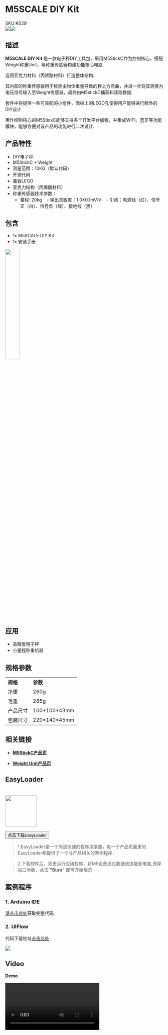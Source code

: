 # M5SCALE DIY Kit

<div class="badge badge-pill badge-primary product_sku_tag">SKU:K029</div>

<div class="product_pic"><img src="assets\img\product_pics\app\m5scale_diy_kit\m5scale_diy_kit_01.webp"><img src="assets\img\product_pics\app\m5scale_diy_kit\m5scale_diy_kit_02.webp"></div>

## 描述

**M5SCALE DIY Kit** 是一款电子秤DIY工具包，采用M5StickC作为控制核心，搭配Weight称重Unit，与称重传感器构建功能核心电路. 

选用亚克力材料（丙烯酸材料）打造整体结构.

其内部的称重传感器用于检测由物体重量导致的秤上方弯曲，并进一步将其转换为电压信号输入至Weight传感器，最终由M5stickC捕获和读取数据.

套件中将提供一些可装配的小组件，面板上的LEGO孔使得用户能够进行额外的DIY设计

用作控制核心的M5StickC能够支持多个开发平台编程，并集成WIFI、蓝牙等功能模块，能够方便对该产品的功能进行二次设计.

## 产品特性 

- DIY电子秤
- M5StickC + Weight
- 测量范围：10KG（默认代码）
- 开源代码
- 兼容LEGO
- 亚克力结构（丙烯酸材料）
- 称重传感器技术参数：
    - 量程: 20kg
    - 输出灵敏度：1.0±0.1mV/V
    - 引线：电源线（红）、信号正（白）、信号负（绿）、接地线（黑）

## 包含

-  1x M5SCALE DIY Kit
-  1x 安装手册

<img src="assets\img\product_pics\app\m5scale_diy_kit\m5scale_diy_kit_03.webp" width="30%" height="30%">

## 应用

-  高精度电子秤
-  小量程称重机器

## 规格参数

<table>
   <tr style="font-weight:bold">
      <td>规格</td>
      <td>参数</td>
   </tr>
   <tr>
      <td>净重</td>
      <td>260g</td>
   </tr>
   <tr>
      <td>毛重</td>
      <td>285g</td>
   </tr>
   <tr>
      <td>产品尺寸</td>
      <td>100*100*43mm</td>
   </tr>
   <tr>
      <td>包装尺寸</td>
      <td>220*140*45mm</td>
   </tr>
 </table>

## 相关链接

- **[M5StickC产品页](zh_CN/core/m5stickc)**

- **[Weight Unit产品页](zh_CN/unit/weight)**

## EasyLoader

<img src="https://m5stack.oss-cn-shenzhen.aliyuncs.com/image/EasyLoader_logo.webp" width="100px" style="margin-top:20px">

<a href="https://m5stack.oss-cn-shenzhen.aliyuncs.com/EasyLoader/Windows/APPLICATION/EasyLoader_M5SCALE_APPLICATION.exe"><button type="button" class="btn btn-primary">点击下载EasyLoader</button></a>

>1.EasyLoader是一个简洁快速的程序烧录器，每一个产品页面里的EasyLoader都提供了一个与产品相关的案例程序.

>2.下载软件后，双击运行应用程序，将M5设备通过数据线连接至电脑,选择端口参数，点击 **"Burn"** 即可开始烧录    

## 案例程序

### 1. Arduino IDE

[请点击此处](https://github.com/m5stack/M5-ProductExampleCodes/tree/master/App/M5SCALE_DIY_kit/Arduino/M5SCALE_DIY_kit)获取完整代码.

### 2. UIFlow

代码下载地址[点击此处](https://github.com/m5stack/M5-ProductExampleCodes/tree/master/App/M5SCALE_DIY_kit/UIFlow)

<img src="assets/img/product_pics/app/m5scale_diy_kit/m5scale.webp" >

## Video
**Demo** 

<video class="video_size" controls>
    <source src="https://m5stack.oss-cn-shenzhen.aliyuncs.com/video/Product_example_video/App/M5SCALE_DIY_Kit/M5SCALE_DIY_Kit.mp4" type="video/mp4" >
</video>


<script>

   var purchase_link = 'https://m5stack.com/products/m5scale-diy-kit';


   anchor_search(purchase_link);
   scrollFunc();

</script>